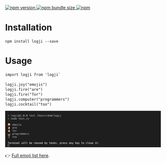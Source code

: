 [![npm version](https://badge.fury.io/js/logji.svg) ![npm bundle size](https://img.shields.io/bundlephobia/min/logji) ![npm](https://img.shields.io/npm/dw/logji)](https://www.npmjs.com/package/logji)

# Installation

```
npm install logji --save
```

# Usage

```
import logji from 'logji`

logji.joy("emojis")
logji.fire("are")
logji.fire("for")   
logji.computer("programmers")
logji.cocktail("too")
```

![terminal](https://github.com/domfyi/logji/blob/master/screen.png?raw=true)

👉 [Full emoji list here](https://github.com/domfyi/logji/blob/master/list.js).
